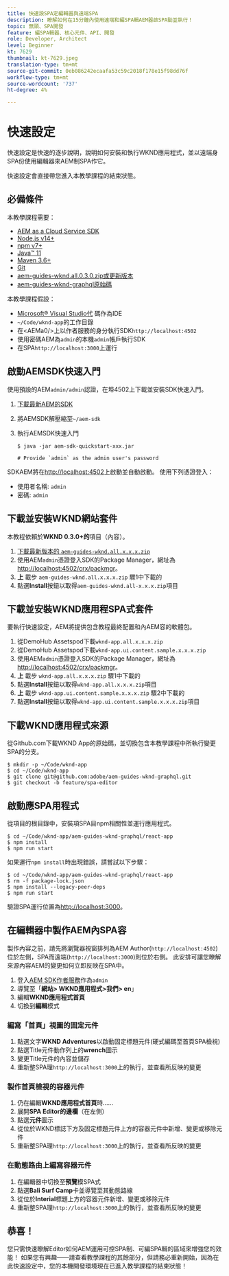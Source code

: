 ```yaml
---
title: 快速設SPA定編輯器與遠端SPA
description: 瞭解如何在15分鐘內使用遠端和編SPA輯AEM器啟SPA動並執行！
topic: 無頭、SPA開發
feature: 編SPA輯器、核心元件、API、開發
role: Developer, Architect
level: Beginner
kt: 7629
thumbnail: kt-7629.jpeg
translation-type: tm+mt
source-git-commit: 0eb086242ecaafa53c59c2018f178e15f98dd76f
workflow-type: tm+mt
source-wordcount: '737'
ht-degree: 4%

---
```



# 快速設定

快速設定是快速的逐步說明，說明如何安裝和執行WKND應用程式，並以遠端身SPA份使用編輯器來AEM制SPA作它。

快速設定會直接帶您進入本教學課程的結束狀態。

## 必備條件

本教學課程需要：

+ [AEM as a Cloud Service SDK](https://experienceleague.adobe.com/docs/experience-manager-learn/cloud-service/local-development-environment-set-up/aem-runtime.html?lang=en)
+ [Node.js v14+](https://nodejs.org/en/)
+ [npm v7+](https://www.npmjs.com/)
+ [Java™ 11](https://downloads.experiencecloud.adobe.com/content/software-distribution/en/general.html)
+ [Maven 3.6+](https://maven.apache.org/)
+ [Git](https://git-scm.com/downloads)
+ [aem-guides-wknd.all.0.3.0.zip或更新版本](https://github.com/adobe/aem-guides-wknd/releases)
+ [aem-guides-wknd-graphql原始碼](https://github.com/adobe/aem-guides-wknd-graphql)

本教學課程假設：

+ [Microsoft® Visual Studio代](https://visualstudio.microsoft.com/) 碼作為IDE
+ `~/Code/wknd-app`的工作目錄
+ 在&lt;AEMa0/>上以作者服務的身分執行SDK`http://localhost:4502`
+ 使用密碼AEM為`admin`的本機`admin`帳戶執行SDK
+ 在SPA`http://localhost:3000`上運行

## 啟動AEMSDK快速入門

使用預設的AEM`admin/admin`認證，在埠4502上下載並安裝SDK快速入門。

1. [下載最新AEM的SDK](https://experience.adobe.com/#/downloads/content/software-distribution/en/aemcloud.html?fulltext=AEM*+SDK*&amp;orderby=%40jcr%3Acontent%2Fjcr%3AlastModified&amp;orderby.sort=desc&amp;layout=list&amp;p.offset=0&amp;p.limit=1)
1. 將AEMSDK解壓縮至`~/aem-sdk`
1. 執行AEMSDK快速入門

   ```
   $ java -jar aem-sdk-quickstart-xxx.jar
   
   # Provide `admin` as the admin user's password
   ```

SDKAEM將在[http://localhost:4502](http://localhost:4502)上啟動並自動啟動。 使用下列憑證登入：

+ 使用者名稱: `admin`
+ 密碼: `admin`

## 下載並安裝WKND網站套件

本教程依賴於&#x200B;__WKND 0.3.0+的__&#x200B;項目（內容）。

1. [下載最新版本的  `aem-guides-wknd.all.x.x.x.zip`](https://github.com/adobe/aem-guides-wknd/releases)
1. 使用AEM`admin`憑證登入SDK的Package Manager，網址為[http://localhost:4502/crx/packmgr](http://localhost:4502/crx/packmgr)。
1. __上__ 載步 `aem-guides-wknd.all.x.x.x.zip` 驟1中下載的
1. 點選&#x200B;__Install__&#x200B;按鈕以取得`aem-guides-wknd.all-x.x.x.zip`項目

## 下載並安裝WKND應用程SPA式套件

要執行快速設定，AEM將提供包含教程最終配置和內AEM容的軟體包。

1. 從DemoHub Assetspod下載`wknd-app.all.x.x.x.zip`
1. 從DemoHub Assetspod下載`wknd-app.ui.content.sample.x.x.x.zip`
1. 使用AEM`admin`憑證登入SDK的Package Manager，網址為[http://localhost:4502/crx/packmgr](http://localhost:4502/crx/packmgr)。
1. __上__ 載步 `wknd-app.all.x.x.x.zip` 驟1中下載的
1. 點選&#x200B;__Install__&#x200B;按鈕以取得`wknd-app.all.x.x.x.zip`項目
1. __上__ 載步 `wknd-app.ui.content.sample.x.x.x.zip` 驟2中下載的
1. 點選&#x200B;__Install__&#x200B;按鈕以取得`wknd-app.ui.content.sample.x.x.x.zip`項目

## 下載WKND應用程式來源

從Github.com下載WKND App的原始碼，並切換包含本教學課程中所執行變更SPA的分支。

```
$ mkdir -p ~/Code/wknd-app
$ cd ~/Code/wknd-app
$ git clone git@github.com:adobe/aem-guides-wknd-graphql.git
$ git checkout -b feature/spa-editor
```

## 啟動應SPA用程式

從項目的根目錄中，安裝項SPA目npm相關性並運行應用程式。

```
$ cd ~/Code/wknd-app/aem-guides-wknd-graphql/react-app
$ npm install
$ npm run start
```

如果運行`npm install`時出現錯誤，請嘗試以下步驟：

```
$ cd ~/Code/wknd-app/aem-guides-wknd-graphql/react-app
$ rm -f package-lock.json
$ npm install --legacy-peer-deps
$ npm run start
```

驗證SPA運行位置為[http://localhost:3000](http://localhost:3000)。

## 在編輯器中製作AEM內SPA容

製作內容之前，請先將瀏覽器視窗排列為AEM Author(`http://localhost:4502`)位於左側，SPA而遠端(`http://localhost:3000`)則位於右側。 此安排可讓您瞭解來源內容AEM的變更如何立即反映在SPA中。

1. 登入[AEM SDK作者服務](http://localhost:4502)作為`admin`
1. 導覽至「__網站> WKND應用程式>我們> en__」
1. 編輯&#x200B;__WKND應用程式首頁__
1. 切換到&#x200B;__編輯__&#x200B;模式

### 編寫「首頁」視圖的固定元件

1. 點選文字&#x200B;__WKND Adventures__&#x200B;以啟動固定標題元件(硬式編碼至首頁SPA檢視)
1. 點選Title元件動作列上的&#x200B;__wrench__&#x200B;圖示
1. 變更Title元件的內容並儲存
1. 重新整SPA理`http://localhost:3000`上的執行，並查看所反映的變更

### 製作首頁檢視的容器元件

1. 仍在編輯&#x200B;__WKND應用程式首頁__&#x200B;時……
1. 展開&#x200B;__SPA Editor的邊欄__（在左側）
1. 點選&#x200B;__元件__&#x200B;圖示
1. 從位於WKND標誌下方及固定標題元件上方的容器元件中新增、變更或移除元件
1. 重新整SPA理`http://localhost:3000`上的執行，並查看所反映的變更

### 在動態路由上編寫容器元件

1. 在編輯器中切換至&#x200B;__預覽__&#x200B;模SPA式
1. 點選&#x200B;__Bali Surf Camp__&#x200B;卡並導覽至其動態路線
1. 從位於&#x200B;__Interial__&#x200B;標題上方的容器元件新增、變更或移除元件
1. 重新整SPA理`http://localhost:3000`上的執行，並查看所反映的變更

## 恭喜！

您只需快速瞭解Editor如何AEM運用可控SPA制、可編SPA輯的區域來增強您的效能！ 如果您有興趣——請查看教學課程的其餘部分，但請務必重新開始，因為在此快速設定中，您的本機開發環境現在已進入教學課程的結束狀態！
